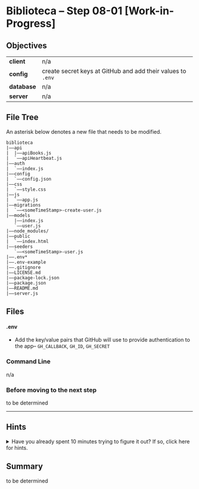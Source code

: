 # Biblioteca – Step 08-01 [Work-in-Progress]

## Objectives
|              |                                                                           |
|:------------ | :------------------------------------------------------------------------ |
| **client**   | n/a                                                                       |
| **config**   | create secret keys at GitHub and add their values to `.env`               |
| **database** | n/a                                                                       |
| **server**   | n/a                                                                       |

## File Tree
An asterisk below denotes a new file that needs to be modified.
```
biblioteca
|––api
|  |––apiBooks.js
|  `––apiHeartbeat.js
|––auth
|  `––index.js
|––config
|  `––config.json
|––css
|  `––style.css
|––js
|  `––app.js
|––migrations
|  `––<someTimeStamp>-create-user.js
|––models
   |––index.js
   `––user.js
|––node_modules/
|––public
|  `––index.html
|––seeders
   `––<someTimeStamp>-user.js
|––.env*
|––.env-example
|––.gitignore
|––LICENSE.md
|––package-lock.json
|––package.json
|––README.md
|––server.js
```

## Files
#### .env
* Add the key/value pairs that GitHub will use to provide authentication to the app– `GH_CALLBACK`, `GH_ID`, `GH_SECRET`

### Command Line
n/a

### Before moving to the next step
to be determined

___

## Hints
<details>
  <summary>Have you already spent 10 minutes trying to figure it out? If so, click here for hints.</summary>
    
* Login to your GitHub account
* Click on your avatar in the upper right
* Click settings
* Find the _Developer settings_ tab and click on it
* Choose OAuth Apps
* Click New OAuth App
* Complete the fields for Application name, Homepage URL, and Authorization callback URL
* Click Register application
</details>

## Summary
to be determined